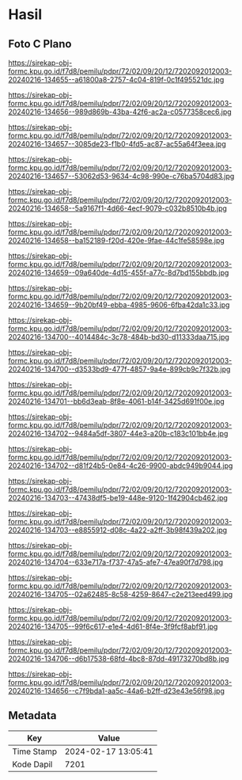 # Hasil

## Foto C Plano

https://sirekap-obj-formc.kpu.go.id/f7d8/pemilu/pdpr/72/02/09/20/12/7202092012003-20240216-134655--a61800a8-2757-4c04-819f-0c1f495521dc.jpg

https://sirekap-obj-formc.kpu.go.id/f7d8/pemilu/pdpr/72/02/09/20/12/7202092012003-20240216-134656--989d869b-43ba-42f6-ac2a-c0577358cec6.jpg

https://sirekap-obj-formc.kpu.go.id/f7d8/pemilu/pdpr/72/02/09/20/12/7202092012003-20240216-134657--3085de23-f1b0-4fd5-ac87-ac55a64f3eea.jpg

https://sirekap-obj-formc.kpu.go.id/f7d8/pemilu/pdpr/72/02/09/20/12/7202092012003-20240216-134657--53062d53-9634-4c98-990e-c76ba5704d83.jpg

https://sirekap-obj-formc.kpu.go.id/f7d8/pemilu/pdpr/72/02/09/20/12/7202092012003-20240216-134658--5a9167f1-4d66-4ecf-9079-c032b8510b4b.jpg

https://sirekap-obj-formc.kpu.go.id/f7d8/pemilu/pdpr/72/02/09/20/12/7202092012003-20240216-134658--ba152189-f20d-420e-9fae-44c1fe58598e.jpg

https://sirekap-obj-formc.kpu.go.id/f7d8/pemilu/pdpr/72/02/09/20/12/7202092012003-20240216-134659--09a640de-4d15-455f-a77c-8d7bd155bbdb.jpg

https://sirekap-obj-formc.kpu.go.id/f7d8/pemilu/pdpr/72/02/09/20/12/7202092012003-20240216-134659--9b20bf49-ebba-4985-9606-6fba42da1c33.jpg

https://sirekap-obj-formc.kpu.go.id/f7d8/pemilu/pdpr/72/02/09/20/12/7202092012003-20240216-134700--4014484c-3c78-484b-bd30-d11333daa715.jpg

https://sirekap-obj-formc.kpu.go.id/f7d8/pemilu/pdpr/72/02/09/20/12/7202092012003-20240216-134700--d3533bd9-477f-4857-9a4e-899cb9c7f32b.jpg

https://sirekap-obj-formc.kpu.go.id/f7d8/pemilu/pdpr/72/02/09/20/12/7202092012003-20240216-134701--bb6d3eab-8f8e-4061-b14f-3425d691f00e.jpg

https://sirekap-obj-formc.kpu.go.id/f7d8/pemilu/pdpr/72/02/09/20/12/7202092012003-20240216-134702--9484a5df-3807-44e3-a20b-c183c101bb4e.jpg

https://sirekap-obj-formc.kpu.go.id/f7d8/pemilu/pdpr/72/02/09/20/12/7202092012003-20240216-134702--d81f24b5-0e84-4c26-9900-abdc949b9044.jpg

https://sirekap-obj-formc.kpu.go.id/f7d8/pemilu/pdpr/72/02/09/20/12/7202092012003-20240216-134703--47438df5-be19-448e-9120-1f42904cb462.jpg

https://sirekap-obj-formc.kpu.go.id/f7d8/pemilu/pdpr/72/02/09/20/12/7202092012003-20240216-134703--e8855912-d08c-4a22-a2ff-3b98f439a202.jpg

https://sirekap-obj-formc.kpu.go.id/f7d8/pemilu/pdpr/72/02/09/20/12/7202092012003-20240216-134704--633e717a-f737-47a5-afe7-47ea90f7d798.jpg

https://sirekap-obj-formc.kpu.go.id/f7d8/pemilu/pdpr/72/02/09/20/12/7202092012003-20240216-134705--02a62485-8c58-4259-8647-c2e213eed499.jpg

https://sirekap-obj-formc.kpu.go.id/f7d8/pemilu/pdpr/72/02/09/20/12/7202092012003-20240216-134705--99f6c617-e1e4-4d61-8f4e-3f9fcf8abf91.jpg

https://sirekap-obj-formc.kpu.go.id/f7d8/pemilu/pdpr/72/02/09/20/12/7202092012003-20240216-134706--d6b17538-68fd-4bc8-87dd-49173270bd8b.jpg

https://sirekap-obj-formc.kpu.go.id/f7d8/pemilu/pdpr/72/02/09/20/12/7202092012003-20240216-134656--c7f9bda1-aa5c-44a6-b2ff-d23e43e56f98.jpg


## Metadata

| Key        | Value               |
| ---------- | ------------------- |
| Time Stamp | 2024-02-17 13:05:41 |
| Kode Dapil | 7201                |



